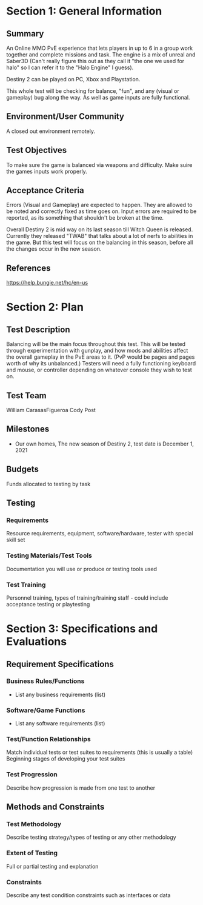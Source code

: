 # Section 1: General Information

## Summary

An Online MMO PvE experience that lets players in up to 6 in a group work together and complete missions and task. The engine is a mix of unreal and Saber3D (Can't really
figure this out as they call it "the one we used for halo" so I can refer it to the "Halo Engine" I guess). 

Destiny 2 can be played on PC, Xbox and Playstation.

This whole test will be checking for balance, "fun", and any (visual or gameplay) bug along the way. As well as game inputs are fully functional.

## Environment/User Community

A closed out environment remotely.

## Test Objectives

To make sure the game is balanced via weapons and difficulty.
Make suire the games inputs work properly.

## Acceptance Criteria

Errors (Visual and Gameplay) are expected to happen. They are allowed to be noted and correctly fixed as time goes on.
Input errors are required to be reported, as its something that shouldn't be broken at the time.

Overall Destiny 2 is mid way on its last season till Witch Queen is released. Currently they released "TWAB" that talks about a lot of nerfs to abilities in the game.
But this test will focus on the balancing in this season, before all the changes occur in the new season.

## References

https://help.bungie.net/hc/en-us

# Section 2: Plan
## Test Description

Balancing will be the main focus throughout this test. This will be tested through experimentation with gunplay, and how mods and abilities affect the overall gameplay
in the PvE areas to it. (PvP would be pages and pages worth of why its unbalanced.) Testers will need a fully functioning keyboard and mouse, or controller depending
on whatever console they wish to test on. 

## Test Team

William CarasasFigueroa
Cody Post

## Milestones

* Our own homes, The new season of Destiny 2, test date is December 1, 2021

## Budgets

Funds allocated to testing by task

## Testing
### Requirements

Resource requirements, equipment, software/hardware, tester with special skill set

### Testing Materials/Test Tools

Documentation you will use or produce or testing tools used

### Test Training

Personnel training, types of training/training staff - could include acceptance testing or
playtesting

# Section 3: Specifications and Evaluations

## Requirement Specifications

### Business Rules/Functions

* List any business requirements (list)

### Software/Game Functions

* List any software requirements (list)

### Test/Function Relationships

Match individual tests or test suites to requirements (this is usually a table)
Beginning stages of developing your test suites

### Test Progression
Describe how progression is made from one test to another

## Methods and Constraints

### Test Methodology

Describe testing strategy/types of testing or any other methodology

### Extent of Testing

Full or partial testing and explanation

### Constraints

Describe any test condition constraints such as interfaces or data
